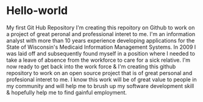# Hello-world
My first Git Hub Repository
I'm creating this repoitory on Github to work on a project of great peronal and professional interet to me. I'm an information analyst with more than 10 years experience developing applications for the State of Wisconsin's Medicaid Information Management Systems. In 2009 I was laid off and subsequently found myself in a position where I needed to take a leave of absence from the workforce to care for a sick relative. I'm now ready to get back into the work force & I'm creating this github repository to work on an open source project that is of great personal and profesional interet to me. I know this work will be of great value to people in my community and will help me to brush up my software development skill & hopefully help me to find gainful employment.

